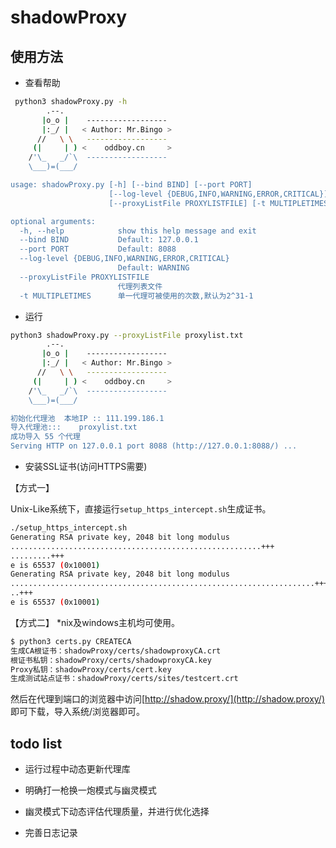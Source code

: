 # shadowProxy


## 使用方法

- 查看帮助
```bash
 python3 shadowProxy.py -h
        .--.
       |o_o |    ------------------
       |:_/ |   < Author: Mr.Bingo >
      //   \ \   ------------------
     (|     | ) <    oddboy.cn     >
    /'\_   _/`\  ------------------
    \___)=(___/

usage: shadowProxy.py [-h] [--bind BIND] [--port PORT]
                      [--log-level {DEBUG,INFO,WARNING,ERROR,CRITICAL}]
                      [--proxyListFile PROXYLISTFILE] [-t MULTIPLETIMES]

optional arguments:
  -h, --help            show this help message and exit
  --bind BIND           Default: 127.0.0.1
  --port PORT           Default: 8088
  --log-level {DEBUG,INFO,WARNING,ERROR,CRITICAL}
                        Default: WARNING
  --proxyListFile PROXYLISTFILE
                        代理列表文件
  -t MULTIPLETIMES      单一代理可被使用的次数,默认为2^31-1
```

- 运行
```bash
python3 shadowProxy.py --proxyListFile proxylist.txt
        .--.
       |o_o |    ------------------
       |:_/ |   < Author: Mr.Bingo >
      //   \ \   ------------------
     (|     | ) <    oddboy.cn     >
    /'\_   _/`\  ------------------
    \___)=(___/

初始化代理池  本地IP :: 111.199.186.1
导入代理池:::	proxylist.txt
成功导入 55 个代理
Serving HTTP on 127.0.0.1 port 8088 (http://127.0.0.1:8088/) ...
```

- 安装SSL证书(访问HTTPS需要)

【方式一】

Unix-Like系统下，直接运行`setup_https_intercept.sh`生成证书。
```bash
./setup_https_intercept.sh
Generating RSA private key, 2048 bit long modulus
........................................................+++
.........+++
e is 65537 (0x10001)
Generating RSA private key, 2048 bit long modulus
....................................................................+++
..+++
e is 65537 (0x10001)
```
【方式二】
*nix及windows主机均可使用。 
```bash
$ python3 certs.py CREATECA
生成CA根证书：shadowProxy/certs/shadowproxyCA.crt
根证书私钥：shadowProxy/certs/shadowproxyCA.key
Proxy私钥：shadowProxy/certs/cert.key
生成测试站点证书：shadowProxy/certs/sites/testcert.crt
```

然后在代理到端口的浏览器中访问[http://shadow.proxy/](http://shadow.proxy/) 即可下载，导入系统/浏览器即可。

## todo list
- 运行过程中动态更新代理库

- 明确打一枪换一炮模式与幽灵模式

- 幽灵模式下动态评估代理质量，并进行优化选择

- 完善日志记录